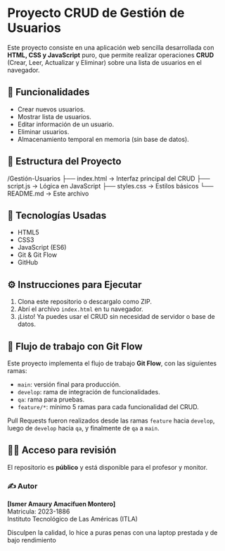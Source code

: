 # Proyecto CRUD de Gestión de Usuarios

Este proyecto consiste en una aplicación web sencilla desarrollada con **HTML, CSS y JavaScript** puro, que permite realizar operaciones **CRUD** (Crear, Leer, Actualizar y Eliminar) sobre una lista de usuarios en el navegador.

## 🚀 Funcionalidades

- Crear nuevos usuarios.
- Mostrar lista de usuarios.
- Editar información de un usuario.
- Eliminar usuarios.
- Almacenamiento temporal en memoria (sin base de datos).

## 📁 Estructura del Proyecto

/Gestión-Usuarios ├── index.html → Interfaz principal del CRUD ├── script.js → Lógica en JavaScript ├── styles.css → Estilos básicos └── README.md → Este archivo

## 🧪 Tecnologías Usadas

- HTML5
- CSS3
- JavaScript (ES6)
- Git & Git Flow
- GitHub

## ⚙️ Instrucciones para Ejecutar

1. Clona este repositorio o descargalo como ZIP.
2. Abrí el archivo `index.html` en tu navegador.
3. ¡Listo! Ya puedes usar el CRUD sin necesidad de servidor o base de datos.

## 🔀 Flujo de trabajo con Git Flow

Este proyecto implementa el flujo de trabajo **Git Flow**, con las siguientes ramas:

- `main`: versión final para producción.
- `develop`: rama de integración de funcionalidades.
- `qa`: rama para pruebas.
- `feature/*`: mínimo 5 ramas para cada funcionalidad del CRUD.

Pull Requests fueron realizados desde las ramas `feature` hacia `develop`, luego de `develop` hacia `qa`, y finalmente de `qa` a `main`.

## 👨‍🏫 Acceso para revisión

El repositorio es **público** y está disponible para el profesor y monitor.

### ✍️ Autor

**[Ismer Amaury Amacifuen Montero]**  
Matricula: 2023-1886  
Instituto Tecnológico de Las Américas (ITLA)

Disculpen la calidad, lo hice a puras penas con una laptop prestada y de bajo rendimiento
